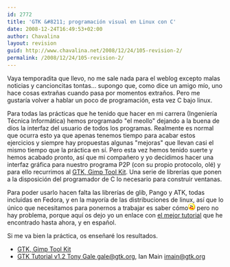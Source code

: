 ```yaml
---
id: 2772
title: 'GTK &#8211; programación visual en Linux con C'
date: 2008-12-24T16:49:53+02:00
author: Chavalina
layout: revision
guid: http://www.chavalina.net/2008/12/24/105-revision-2/
permalink: /2008/12/24/105-revision-2/
---
```

Vaya temporadita que llevo, no me sale nada para el weblog excepto malas noticias y cancioncitas tontas… supongo que, como dice un amigo m&iacute;o, uno hace cosas extra&ntilde;as cuando pasa por momentos extra&ntilde;os. Pero me gustar&iacute;a volver a hablar un poco de programaci&oacute;n, esta vez C bajo linux.

Para todas las prácticas que he tenido que hacer en mi carrera (Ingenier&iacute;a Técnica Informática) hemos programado "el meollo" dejando a la buena de dios la interfaz del usuario de todos los programas. Realmente es normal que ocurra esto ya que apenas tenemos tiempo para acabar estos ejercicios y siempre hay propuestas algunas "mejoras" que llevan casi el mismo tiempo que la práctica en s&iacute;. Pero esta vez hemos tenido suerte y hemos acabado pronto, as&iacute; que mi compa&ntilde;ero y yo decidimos hacer una interfaz gráfica para nuestro programa P2P (con su propio protocolo, olé) y para ello recurrimos al <a href="http://www.gtk.org/" target="_blank">GTK, Gimp Tool Kit</a>. Una serie de librer&iacute;as que ponen a la disposici&oacute;n del programador de C lo necesario para construir ventanas.

Para poder usarlo hacen falta las librer&iacute;as de glib, Pango y ATK, todas incluidas en Fedora, y en la mayor&iacute;a de las distribuciones de linux, as&iacute; que lo &uacute;nico que necesitamos para ponernos a trabajar es saber c&oacute;mo<img src="/imagenes/emoticonos/asustado.gif" alt="asustado" width="16" height="16" /> pero no hay problema, porque aqu&iacute; os dejo yo un enlace con <a href="http://libros.es.gnome.org/guias/gtk_tut_es/" target="_blank">el mejor tutorial</a> que he encontrado hasta ahora, y en espa&ntilde;ol.

Si me va bien la práctica, os ense&ntilde;aré los resultados.

  * <a href="http://www.gtk.org/" target="_blank">GTK, Gimp Tool Kit</a>
  * <a href="http://libros.es.gnome.org/guias/gtk_tut_es/" target="_blank">GTK Tutorial v1.2 Tony Gale <gale@gtk.org>, Ian Main <imain@gtk.org> </a>